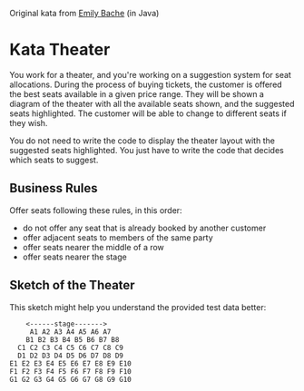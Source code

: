 Original kata from [Emily Bache](https://github.com/emilybache/Theater-Kata) (in Java)

Kata Theater
============

You work for a theater, and you're working on a suggestion system
for seat allocations. During the process of buying tickets,
the customer is offered the best seats available in a given
price range. They will be shown a diagram of the theater with
all the available seats shown, and the suggested seats highlighted.
The customer will be able to change to different seats if they wish.

You do not need to write the code to display the theater layout
with the suggested seats highlighted. You just have to write the
code that decides which seats to suggest.

Business Rules
---------------

Offer seats following these rules, in this order:

- do not offer any seat that is already booked by another customer
- offer adjacent seats to members of the same party
- offer seats nearer the middle of a row
- offer seats nearer the stage

Sketch of the Theater
---------------------
This sketch might help you understand the provided test data better:

	    <------stage------->
         A1 A2 A3 A4 A5 A6 A7
        B1 B2 B3 B4 B5 B6 B7 B8
	  C1 C2 C3 C4 C5 C6 C7 C8 C9
      D1 D2 D3 D4 D5 D6 D7 D8 D9
	E1 E2 E3 E4 E5 E6 E7 E8 E9 E10
    F1 F2 F3 F4 F5 F6 F7 F8 F9 F10
	G1 G2 G3 G4 G5 G6 G7 G8 G9 G10